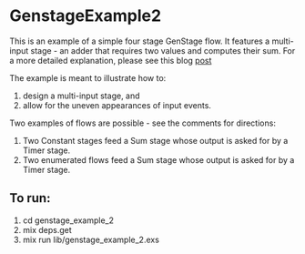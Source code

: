 # GenstageExample2

This is an example of a simple four stage GenStage flow. It features a multi-input stage - an adder that requires two values and computes their sum. For a more detailed
explanation, please see this blog [post](www.elixirfbp.com)

The example is meant to illustrate how to:

1. design a multi-input stage, and
2. allow for the uneven appearances of input events.

Two examples of flows are possible - see the comments for directions:

1. Two Constant stages feed a Sum stage whose output is asked for by a
Timer stage.
2. Two enumerated flows feed a Sum stage whose output is asked for by a
Timer stage.

## To run:

1. cd genstage_example_2
2. mix deps.get
3. mix run lib/genstage_example_2.exs
